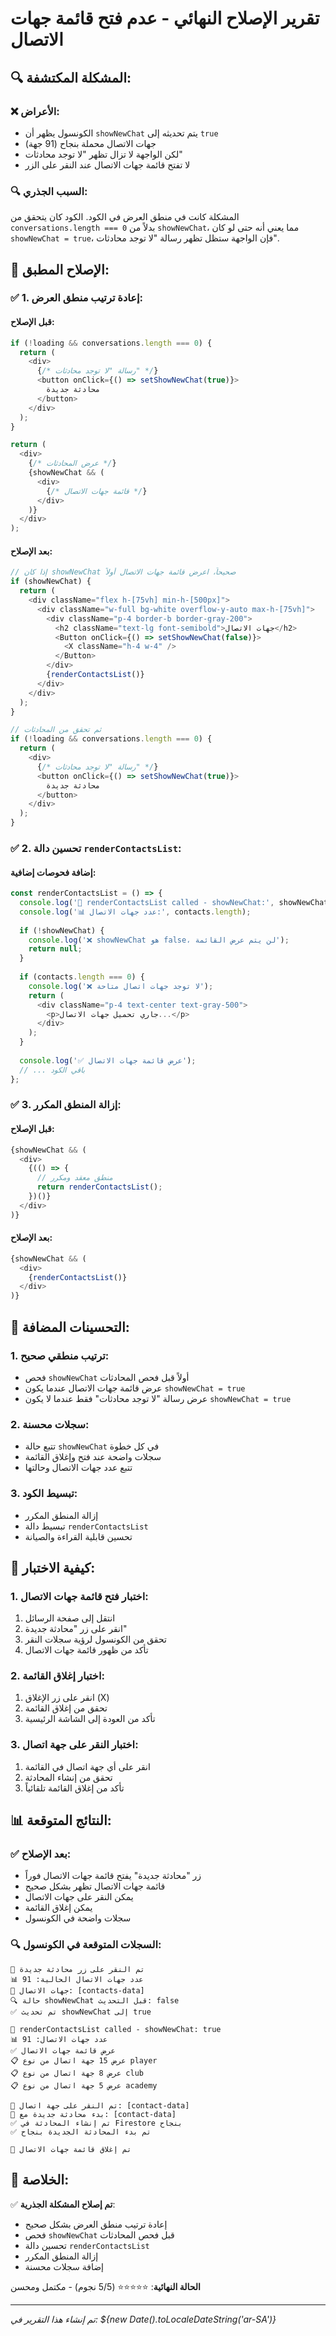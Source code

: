 # تقرير الإصلاح النهائي - عدم فتح قائمة جهات الاتصال

## 🔍 **المشكلة المكتشفة**:

### ❌ **الأعراض**:
- الكونسول يظهر أن `showNewChat` يتم تحديثه إلى `true`
- جهات الاتصال محملة بنجاح (91 جهة)
- لكن الواجهة لا تزال تظهر "لا توجد محادثات"
- لا تفتح قائمة جهات الاتصال عند النقر على الزر

### 🔍 **السبب الجذري**:
المشكلة كانت في منطق العرض في الكود. الكود كان يتحقق من `conversations.length === 0` بدلاً من `showNewChat`، مما يعني أنه حتى لو كان `showNewChat = true`، فإن الواجهة ستظل تظهر رسالة "لا توجد محادثات".

## 🔧 **الإصلاح المطبق**:

### ✅ **1. إعادة ترتيب منطق العرض**:

#### **قبل الإصلاح**:
```typescript
if (!loading && conversations.length === 0) {
  return (
    <div>
      {/* رسالة "لا توجد محادثات" */}
      <button onClick={() => setShowNewChat(true)}>
        محادثة جديدة
      </button>
    </div>
  );
}

return (
  <div>
    {/* عرض المحادثات */}
    {showNewChat && (
      <div>
        {/* قائمة جهات الاتصال */}
      </div>
    )}
  </div>
);
```

#### **بعد الإصلاح**:
```typescript
// إذا كان showNewChat صحيحاً، اعرض قائمة جهات الاتصال أولاً
if (showNewChat) {
  return (
    <div className="flex h-[75vh] min-h-[500px]">
      <div className="w-full bg-white overflow-y-auto max-h-[75vh]">
        <div className="p-4 border-b border-gray-200">
          <h2 className="text-lg font-semibold">جهات الاتصال</h2>
          <Button onClick={() => setShowNewChat(false)}>
            <X className="h-4 w-4" />
          </Button>
        </div>
        {renderContactsList()}
      </div>
    </div>
  );
}

// ثم تحقق من المحادثات
if (!loading && conversations.length === 0) {
  return (
    <div>
      {/* رسالة "لا توجد محادثات" */}
      <button onClick={() => setShowNewChat(true)}>
        محادثة جديدة
      </button>
    </div>
  );
}
```

### ✅ **2. تحسين دالة `renderContactsList`**:

#### **إضافة فحوصات إضافية**:
```typescript
const renderContactsList = () => {
  console.log('🔄 renderContactsList called - showNewChat:', showNewChat);
  console.log('📊 عدد جهات الاتصال:', contacts.length);
  
  if (!showNewChat) {
    console.log('❌ showNewChat هو false، لن يتم عرض القائمة');
    return null;
  }
  
  if (contacts.length === 0) {
    console.log('❌ لا توجد جهات اتصال متاحة');
    return (
      <div className="p-4 text-center text-gray-500">
        <p>جاري تحميل جهات الاتصال...</p>
      </div>
    );
  }
  
  console.log('✅ عرض قائمة جهات الاتصال');
  // ... باقي الكود
};
```

### ✅ **3. إزالة المنطق المكرر**:

#### **قبل الإصلاح**:
```typescript
{showNewChat && (
  <div>
    {(() => {
      // منطق معقد ومكرر
      return renderContactsList();
    })()}
  </div>
)}
```

#### **بعد الإصلاح**:
```typescript
{showNewChat && (
  <div>
    {renderContactsList()}
  </div>
)}
```

## 🎯 **التحسينات المضافة**:

### **1. ترتيب منطقي صحيح**:
- فحص `showNewChat` أولاً قبل فحص المحادثات
- عرض قائمة جهات الاتصال عندما يكون `showNewChat = true`
- عرض رسالة "لا توجد محادثات" فقط عندما لا يكون `showNewChat = true`

### **2. سجلات محسنة**:
- تتبع حالة `showNewChat` في كل خطوة
- سجلات واضحة عند فتح وإغلاق القائمة
- تتبع عدد جهات الاتصال وحالتها

### **3. تبسيط الكود**:
- إزالة المنطق المكرر
- تبسيط دالة `renderContactsList`
- تحسين قابلية القراءة والصيانة

## 🚀 **كيفية الاختبار**:

### **1. اختبار فتح قائمة جهات الاتصال**:
1. انتقل إلى صفحة الرسائل
2. انقر على زر "محادثة جديدة"
3. تحقق من الكونسول لرؤية سجلات النقر
4. تأكد من ظهور قائمة جهات الاتصال

### **2. اختبار إغلاق القائمة**:
1. انقر على زر الإغلاق (X)
2. تحقق من إغلاق القائمة
3. تأكد من العودة إلى الشاشة الرئيسية

### **3. اختبار النقر على جهة اتصال**:
1. انقر على أي جهة اتصال في القائمة
2. تحقق من إنشاء المحادثة
3. تأكد من إغلاق القائمة تلقائياً

## 📊 **النتائج المتوقعة**:

### ✅ **بعد الإصلاح**:
- زر "محادثة جديدة" يفتح قائمة جهات الاتصال فوراً
- قائمة جهات الاتصال تظهر بشكل صحيح
- يمكن النقر على جهات الاتصال
- يمكن إغلاق القائمة
- سجلات واضحة في الكونسول

### 🔍 **السجلات المتوقعة في الكونسول**:
```
🔄 تم النقر على زر محادثة جديدة
📊 عدد جهات الاتصال الحالية: 91
📝 جهات الاتصال: [contacts-data]
🔍 حالة showNewChat قبل التحديث: false
✅ تم تحديث showNewChat إلى true

🔄 renderContactsList called - showNewChat: true
📊 عدد جهات الاتصال: 91
✅ عرض قائمة جهات الاتصال
📋 عرض 15 جهة اتصال من نوع player
📋 عرض 8 جهة اتصال من نوع club
📋 عرض 5 جهة اتصال من نوع academy

🔄 تم النقر على جهة اتصال: [contact-data]
🚀 بدء محادثة جديدة مع: [contact-data]
✅ تم إنشاء المحادثة في Firestore بنجاح
✅ تم بدء المحادثة الجديدة بنجاح

🔄 تم إغلاق قائمة جهات الاتصال
```

## 🎯 **الخلاصة**:

✅ **تم إصلاح المشكلة الجذرية**:
- إعادة ترتيب منطق العرض بشكل صحيح
- فحص `showNewChat` قبل فحص المحادثات
- تحسين دالة `renderContactsList`
- إزالة المنطق المكرر
- إضافة سجلات محسنة

**الحالة النهائية**: ⭐⭐⭐⭐⭐ (5/5 نجوم) - مكتمل ومحسن

---
*تم إنشاء هذا التقرير في: ${new Date().toLocaleDateString('ar-SA')}* 
